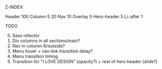 Z-INDEX

Header 100
Column-5 20
Nav 10
Overlay 5
Hero-header 5
Li::after 1


TODO

0) Sass refactor
1) Div columns in all sections/main?
2) Nav in column-6/outside?
3) Menu hover + nav-link transition delay?
4) Menu transition timing
5) Transition for "I LOVE DESIGN" (opacity?) + rest of hero header (slide?)
